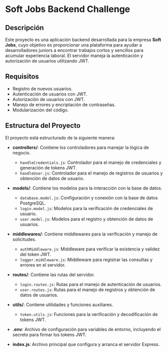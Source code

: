# Soft Jobs Backend Challenge

## Descripción

Este proyecto es una aplicación backend desarrollada para la empresa **Soft Jobs**, cuyo objetivo es proporcionar una plataforma para ayudar a desarrolladores juniors a encontrar trabajos cortos y sencillos para acumular experiencia laboral. El servidor maneja la autenticación y autorización de usuarios utilizando JWT.

## Requisitos

- Registro de nuevos usuarios.
- Autenticación de usuarios con JWT.
- Autorización de usuarios con JWT.
- Manejo de errores y encriptación de contraseñas.
- Modularización del código.

## Estructura del Proyecto

El proyecto está estructurado de la siguiente manera:

- **controllers/**: Contiene los controladores para manejar la lógica de negocio.

  - `handleCredentials.js`: Controlador para el manejo de credenciales y generación de tokens JWT.
  - `handleUser.js`: Controlador para el manejo de registros de usuarios y obtención de datos de usuario.

- **models/**: Contiene los modelos para la interacción con la base de datos.

  - `database.model.js`: Configuración y conexión con la base de datos PostgreSQL.
  - `login.model.js`: Modelos para la verificación de credenciales de usuario.
  - `user.model.js`: Modelos para el registro y obtención de datos de usuarios.

- **middlewares/**: Contiene middlewares para la verificación y manejo de solicitudes.

  - `authMiddleware.js`: Middleware para verificar la existencia y validez del token JWT.
  - `logger.middleware.js`: Middleware para registrar las consultas y errores en el servidor.

- **routes/**: Contiene las rutas del servidor.

  - `login.routes.js`: Rutas para el manejo de autenticación de usuarios.
  - `user.routes.js`: Rutas para el manejo de registros y obtención de datos de usuarios.

- **utils/**: Contiene utilidades y funciones auxiliares.

  - `token.utils.js`: Funciones para la verificación y decodificación de tokens JWT.

- **.env**: Archivo de configuración para variables de entorno, incluyendo el secreto para firmar los tokens JWT.

- **index.js**: Archivo principal que configura y arranca el servidor Express.
